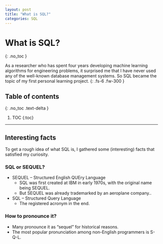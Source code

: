 ```yaml
---
layout: post
title: "What is SQL?"
categories: SQL
---
```

# What is SQL?
{: .no_toc }

As a researcher who has spent four years developing machine learning algorithms for engineering problems, it surprised me that I have never used any of the well-known database management systems. So SQL became the topic of my first personal learning project. 
{: .fs-6 .fw-300 }


## Table of contents
{: .no_toc .text-delta }

1. TOC
{:toc}

---

## Interesting facts

To get a rough idea of what SQL is, I gathered some (interesting) facts that satisfied my curiosity. 

### SQL or SEQUEL?
- SEQUEL – Structured English QUEry Language 
    - SQL was first created at IBM in early 1970s, with the original name being SEQUEL. 
    - But SEQUEL was already trademarked by an aeroplane company..
- SQL – Structured Query Language
    - The registered acronym in the end. 

### How to pronounce it?
- Many pronounce it as “sequel” for historical reasons. 
- The most popular pronunciation among non-English programmers is S-Q-L. 




